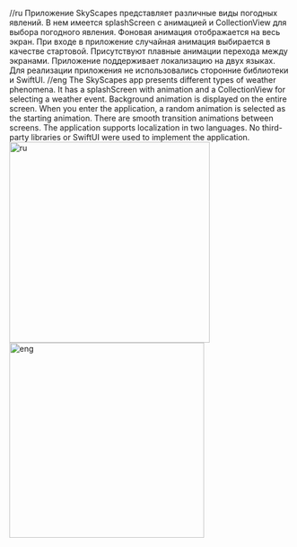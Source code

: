 //ru
Приложение SkyScapes представляет различные виды погодных явлений. В нем имеется splashScreen с анимацией и CollectionView для выбора погодного явления. Фоновая анимация отображается на весь экран. При входе в приложение случайная анимация выбирается в качестве стартовой. Присутствуют плавные анимации перехода между экранами. Приложение поддерживает локализацию на двух языках. Для реализации приложения не использовались сторонние библиотеки и SwiftUI.
//eng
The SkyScapes app presents different types of weather phenomena. It has a splashScreen with animation and a CollectionView for selecting a weather event. Background animation is displayed on the entire screen. When you enter the application, a random animation is selected as the starting animation. There are smooth transition animations between screens. The application supports localization in two languages. No third-party libraries or SwiftUI were used to implement the application.
<img width="357" alt="ru" src="https://github.com/user-attachments/assets/b49da076-1b57-4de3-b6c2-ca77c2b56198">
<img width="347" alt="eng" src="https://github.com/user-attachments/assets/e26ae79e-b763-45de-9f24-336d6ad6e84a">


